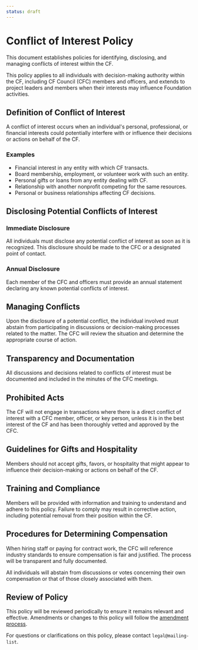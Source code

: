 ```yaml
---
status: draft
---
```

# Conflict of Interest Policy

This document establishes policies for identifying, disclosing, and managing conflicts of interest within the CF.

This policy applies to all individuals with decision-making authority within the CF, including CF Council (CFC) members and officers, and extends to project leaders and members when their interests may influence Foundation activities.

## Definition of Conflict of Interest

A conflict of interest occurs when an individual's personal, professional, or financial interests could potentially interfere with or influence their decisions or actions on behalf of the CF.

### Examples

- Financial interest in any entity with which CF transacts.
- Board membership, employment, or volunteer work with such an entity.
- Personal gifts or loans from any entity dealing with CF.
- Relationship with another nonprofit competing for the same resources.
- Personal or business relationships affecting CF decisions.

## Disclosing Potential Conflicts of Interest

### Immediate Disclosure

All individuals must disclose any potential conflict of interest as soon as it is recognized. This disclosure should be made to the CFC or a designated point of contact.

### Annual Disclosure

Each member of the CFC and officers must provide an annual statement declaring any known potential conflicts of interest.

## Managing Conflicts

Upon the disclosure of a potential conflict, the individual involved must abstain from participating in discussions or decision-making processes related to the matter. The CFC will review the situation and determine the appropriate course of action.

## Transparency and Documentation

All discussions and decisions related to conflicts of interest must be documented and included in the minutes of the CFC meetings.

## Prohibited Acts

The CF will not engage in transactions where there is a direct conflict of interest with a CFC member, officer, or key person, unless it is in the best interest of the CF and has been thoroughly vetted and approved by the CFC.

## Guidelines for Gifts and Hospitality

Members should not accept gifts, favors, or hospitality that might appear to influence their decision-making or actions on behalf of the CF.

## Training and Compliance

Members will be provided with information and training to understand and adhere to this policy. Failure to comply may result in corrective action, including potential removal from their position within the CF.

## Procedures for Determining Compensation

When hiring staff or paying for contract work, the CFC will reference industry standards to ensure compensation is fair and justified. The process will be transparent and fully documented.

All individuals will abstain from discussions or votes concerning their own compensation or that of those closely associated with them.

## Review of Policy

This policy will be reviewed periodically to ensure it remains relevant and effective. Amendments or changes to this policy will follow the [amendment process][].

For questions or clarifications on this policy, please contact `legal@mailing-list`.

[amendment process]: ../bylaws/amendments.md